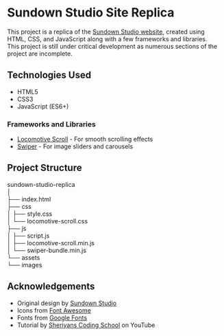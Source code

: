 # Sundown Studio Site Replica
This project is a replica of the [Sundown Studio website](https://www.sundown-studio.com/), created using HTML, CSS, and JavaScript along with a few frameworks and libraries.<br>
This project is still under critical development as numerous sections of the project are incomplete.

## Technologies Used
- HTML5
- CSS3
- JavaScript (ES6+)

### Frameworks and Libraries
- [Locomotive Scroll](https://github.com/locomotivemtl/locomotive-scroll) - For smooth scrolling effects
- [Swiper](https://swiperjs.com/) - For image sliders and carousels
  
## Project Structure
sundown-studio-replica<br>
│<br>
├── index.html<br>
├── css<br>
│   ├── style.css<br>
│   └── locomotive-scroll.css<br>
├── js<br>
│   ├── script.js<br>
│   ├── locomotive-scroll.min.js<br>
│   └── swiper-bundle.min.js<br>
└── assets<br>
└── images<br>

## Acknowledgements
- Original design by [Sundown Studio](https://www.sundown-studio.com/)
- Icons from [Font Awesome](https://fontawesome.com/)
- Fonts from [Google Fonts](https://fonts.google.com/)
- Tutorial by [Sheriyans Coding School](https://www.youtube.com/@sheryianscoding) on YouTube
